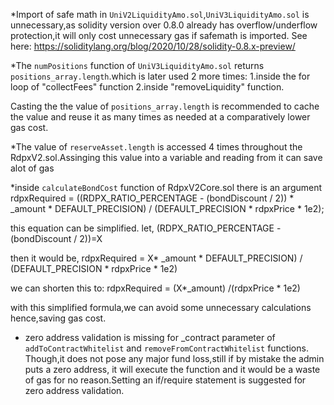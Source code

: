 *Import of safe math in `UniV2LiquidityAmo.sol`,`UniV3LiquidityAmo.sol` is unnecessary,as solidity version over 0.8.0 already has overflow/underflow protection,it will only cost unnecessary gas if safemath is imported.
See here: https://soliditylang.org/blog/2020/10/28/solidity-0.8.x-preview/

*The `numPositions` function of `UniV3LiquidityAmo.sol` returns ` positions_array.length`.which is later used 2 more times:
1.inside the for loop of "collectFees" function
2.inside "removeLiquidity" function.

Casting the the value of `positions_array.length` is recommended to cache the value and reuse it as many times as needed at a comparatively lower gas cost.

*The value of `reserveAsset.length` is accessed 4 times throughout the RdpxV2.sol.Assinging this value into a variable and reading from it can save alot of gas 

*inside `calculateBondCost` function of RdpxV2Core.sol there is an argument
 rdpxRequired =
        ((RDPX_RATIO_PERCENTAGE - (bondDiscount / 2)) *
          _amount *
          DEFAULT_PRECISION) /
        (DEFAULT_PRECISION * rdpxPrice * 1e2);

this equation can be simplified.
let,
(RDPX_RATIO_PERCENTAGE - (bondDiscount / 2))=X

then it would be,
rdpxRequired =
X* _amount *
          DEFAULT_PRECISION) /
        (DEFAULT_PRECISION * rdpxPrice * 1e2)

we can shorten this to:
rdpxRequired =
(X*_amount) /(rdpxPrice * 1e2)

with this simplified formula,we can avoid some unnecessary calculations hence,saving gas cost.

* zero address validation is missing for _contract parameter of ` addToContractWhitelist` and  `removeFromContractWhitelist` functions.
Though,it does not pose any major fund loss,still if by mistake the admin puts a zero address, it will execute the function and it would be 
a waste of gas for no reason.Setting an if/require statement is suggested for zero address validation.
